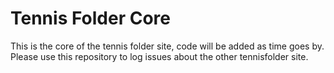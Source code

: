 # Tennis Folder Core

This is the core of the tennis folder site, code will be added as time
goes by. Please use this repository to log issues about the other tennisfolder
site.

